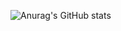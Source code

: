 ![Anurag's GitHub stats](https://github-readme-stats.vercel.app/api?username={ayz1070}&show_icons=true&theme=radical)
